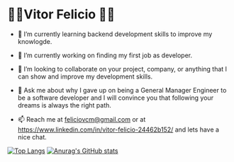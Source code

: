 <h1>👨‍🔧Vitor Felicio 👨‍💻</h1> 





- 🌱 I’m currently learning backend development skills to improve my knowlogde.

- 🔭 I’m currently working on finding my first job as developer.

- 👯 I’m looking to collaborate on your project, company, or anything that I can show and improve my development skills.

- 💬 Ask me about why I gave up on being a General Manager Engineer to be a software developer and I will convince you that following your dreams is always the right path.

- 📫 Reach me at feliciovcm@gmail.com or at https://www.linkedin.com/in/vitor-felicio-24462b152/ and lets have a nice chat.

[![Top Langs](https://github-readme-stats.vercel.app/api/top-langs/?username=feliciovcm&theme=tokyonight&layout=compact)](https://github.com/feliciovcm)
[![Anurag's GitHub stats](https://github-readme-stats.vercel.app/api?username=feliciovcm&theme=tokyonight&hide=issues,stars)](https://github.com/anuraghazra/github-readme-stats)
